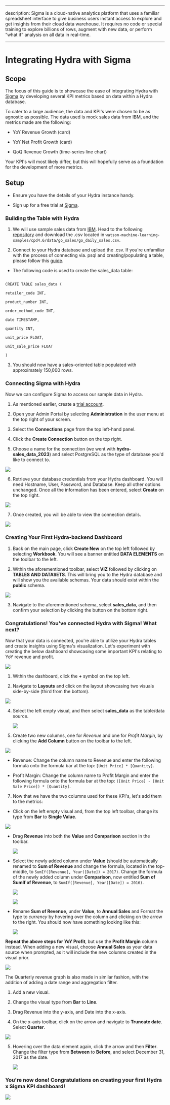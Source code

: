 
  
  

  

  

---

  

  

description: Sigma is a cloud-native analytics platform that uses a familiar spreadsheet interface to give business users instant access to explore and get insights from their cloud data warehouse. It requires no code or special training to explore billions of rows, augment with new data, or perform “what if” analysis on all data in real⁠-⁠time.

  

  

---

  

  

  

# Integrating Hydra with Sigma

  

## Scope

  

The focus of this guide is to showcase the ease of integrating Hydra with [Sigma](https://www.sigmacomputing.com/) by developing several KPI metrics based on data within a Hydra database.

  

To cater to a large audience, the data and KPI's were chosen to be as agnostic as possible. The data used is mock sales data from IBM, and the metrics made are the following:

* YoY Revenue Growth (card)

* YoY Net Profit Growth (card)

* QoQ Revenue Growth (time-series line chart)

  

Your KPI's will most likely differ, but this will hopefully serve as a foundation for the development of more metrics.

  

## Setup

  

  

  

- Ensure you have the details of your Hydra instance handy.

  

  

- Sign up for a free trial at [Sigma](https://www.sigmacomputing.com/free-trial).

  

  

  

### Building the Table with Hydra

  

  

1. We will use sample sales data from [IBM](https://relational.fit.cvut.cz/dataset/GOSales). Head to the following [repository](https://github.com/IBM/watson-machine-learning-samples) and download the .csv located in `watson-machine-learning-samples/cpd4.6/data/go_sales/go_daily_sales.csv`.

  

  

2. Connect to your Hydra database and upload the .csv. If you're unfamiliar with the process of connecting via. psql and creating/populating a table, please follow this [guide](https://docs.hydra.so/centralize-data/load/from-local-csv-file).

  

* The following code is used to create the sales_data table:

  
  
  

```

CREATE TABLE sales_data (

retailer_code INT,

product_number INT,

order_method_code INT,

date TIMESTAMP,

quantity INT,

unit_price FLOAT,

unit_sale_price FLOAT

)

```

  

  

3. You should now have a sales-oriented table populated with approximately 150,000 rows.

  

  

  

### Connecting Sigma with Hydra

  

  

  

Now we can configure Sigma to access our sample data in Hydra.

  

  

  

1. As mentioned earlier, create a [trial account](https://www.sigmacomputing.com/free-trial).

  

  

2. Open your Admin Portal by selecting **Administration** in the user menu at the top right of your screen.

  

  

3. Select the **Connections** page from the top left-hand panel.

  

  

4. Click the **Create Connection** button on the top right.

  

  

5. Choose a name for the connection (we went with **hydra-sales_data_2023**) and select PostgreSQL as the type of database you'd like to connect to. 

![](/.gitbook/assets/.sigma-images/connection_details.png)


  

  

  

6. Retrieve your database credentials from your Hydra dashboard. You will need Hostname, User, Password, and Database. Keep all other options unchanged. Once all the information has been entered, select **Create** on the top right.

![](/.gitbook/assets/.sigma-images/connection-credentials.png)

  

  

  

7. Once created, you will be able to view the connection details.

 ![](/.gitbook/assets/.sigma-images/connection-summary.png)



  

### Creating Your First Hydra-backend Dashboard

  

  

1. Back on the main page, click **Create New** on the top left followed by selecting **Workbook**. You will see a banner entitled **DATA ELEMENTS** on the toolbar to the left.

  

  

2. Within the aforementioned toolbar, select **VIZ** followed by clicking on **TABLES AND DATASETS**. This will bring you to the Hydra database and will show you the available schemas. Your data should exist within the **public** schema. 

 ![](/.gitbook/assets/.sigma-images/select-table.png)

  
  

  

  

3. Navigate to the aforementioned schema, select **sales_data**, and then confirm your selection by clicking the button on the bottom right.

  

  

  

### Congratulations! You've connected Hydra with Sigma! What next?

  

Now that your data is connected, you're able to utilize your Hydra tables and create insights using Sigma's visualization. Let's experiment with creating the below dashboard showcasing some important KPI's relating to YoY revenue and profit.

  
 ![](/.gitbook/assets/.sigma-images/final-dashboard.png)

  

  

1. Within the dashboard, click the **+** symbol on the top left.

  

2. Navigate to **Layouts** and click on the layout showcasing two visuals side-by-side (third from the bottom).

  
 ![](/.gitbook/assets/.sigma-images/add-new.png)


  

4. Select the left empty visual, and then select **sales_data** as the table/data source.

   ![](/.gitbook/assets/.sigma-images/visual-source.png)


  

6. Create two new columns, one for *Revenue* and one for *Profit Margin*, by clicking the **Add Column** button on the toolbar to the left.

  
 ![](/.gitbook/assets/.sigma-images/add-column.png)



  

* Revenue: Change the column name to Revenue and enter the following formula onto the formula bar at the top: `[Unit Price] * [Quantity]`.

  

* Profit Margin: Change the column name to Profit Margin and enter the following formula onto the formula bar at the top: `([Unit Price] - [Unit Sale Price]) * [Quantity]`.

  

7. Now that we have the two columns used for these KPI's, let's add them to the metrics:

  

* Click on the left empty visual and, from the top left toolbar, change its type from **Bar** to **Single Value**.

 ![](/.gitbook/assets/.sigma-images/new-bar-chart.png)


  
  

* Drag **Revenue** into both the **Value** and **Comparison** section in the toolbar.

  
   ![](/.gitbook/assets/.sigma-images/drag-columns.png)


  
  

* Select the newly added column under **Value** (should be automatically renamed to **Sum of Revenue** and change the formula, located in the top-middle, to `SumIf([Revenue], Year([Date]) = 2017)`. Change the formula of the newly added column under **Comparison**, now entitled **Sum of SumIf of Revenue**, to `SumIf([Revenue], Year([Date]) = 2016)`.

  ![](/.gitbook/assets/.sigma-images/add-metric-function.png)
  
  ![](/.gitbook/assets/.sigma-images/function.png)
  



  

* Rename **Sum of Revenue**, under **Value**, to **Annual Sales** and Format the type to *currency* by hovering over the column and clicking on the arrow to the right. You should now have something looking like this:

  
  ![](/.gitbook/assets/.sigma-images/annual-sales.png)


  

  

**Repeat the above steps for YoY Profit**, but use the **Profit Margin** column instead. When adding a new visual, choose **Annual Sales** as your data source when prompted, as it will include the new columns created in the visual prior.

  
  ![](/.gitbook/assets/.sigma-images/add-second-metric.png)

  
  

The Quarterly revenue graph is also made in similar fashion, with the addition of adding a date range and aggregation filter.

1. Add a new visual.

2. Change the visual type from **Bar** to **Line**.

3. Drag Revenue into the y-axis, and Date into the x-axis.

4. On the x-axis toolbar, click on the arrow and navigate to **Truncate date**. Select **Quarter**.

  ![](/.gitbook/assets/.sigma-images/truncate-quarterly.png)



5. Hovering over the data element again, click the arrow and then **Filter**. Change the filter type from **Between** to **Before**, and select December 31, 2017 as the date.

    ![](/.gitbook/assets/.sigma-images/filter-metric.png)


  

### You're now done! Congratulations on creating your first Hydra x Sigma KPI dashboard!

  
 ![](/.gitbook/assets/.sigma-images/final-dashboard.png)

